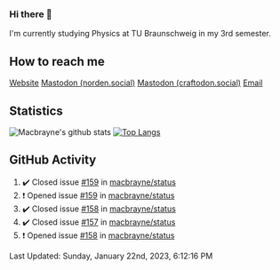 ### Hi there 👋
I'm currently studying Physics at TU Braunschweig in my 3rd semester.

## How to reach me
[Website](https://florentin-schleuss.de)
<a rel="me" href="https://norden.social/@florentin">Mastodon (norden.social)</a>
<a rel="me" href="https://craftodon.social/@frodolon">Mastodon (craftodon.social)</a>
[Email](mailto:hello@macbrayne.de)

## Statistics
![Macbrayne's github stats](https://github-readme-stats.vercel.app/api?username=macbrayne&count_private=true&show_icons=true&hide_rank=true&custom_title=macbrayne's%20GitHub%20Stats)
[![Top Langs](https://github-readme-stats.vercel.app/api/top-langs/?username=macbrayne&exclude_repo=liftron&layout=compact)](https://github.com/anuraghazra/github-readme-stats)
## GitHub Activity

<!--RECENT_ACTIVITY:start-->
1. ✔️ Closed issue [#159](https://github.com/macbrayne/status/issues/159) in [macbrayne/status](https://github.com/macbrayne/status)
2. ❗️ Opened issue [#159](https://github.com/macbrayne/status/issues/159) in [macbrayne/status](https://github.com/macbrayne/status)
3. ✔️ Closed issue [#158](https://github.com/macbrayne/status/issues/158) in [macbrayne/status](https://github.com/macbrayne/status)
4. ✔️ Closed issue [#157](https://github.com/macbrayne/status/issues/157) in [macbrayne/status](https://github.com/macbrayne/status)
5. ❗️ Opened issue [#158](https://github.com/macbrayne/status/issues/158) in [macbrayne/status](https://github.com/macbrayne/status)
<!--RECENT_ACTIVITY:end-->

<!--RECENT_ACTIVITY:last_update-->
Last Updated: Sunday, January 22nd, 2023, 6:12:16 PM
<!--RECENT_ACTIVITY:last_update_end-->


<!--
**macbrayne/macbrayne** is a ✨ _special_ ✨ repository because its `README.md` (this file) appears on your GitHub profile.

Here are some ideas to get you started:

- 🔭 I’m currently working on ...
- 🌱 I’m currently learning ...
- 👯 I’m looking to collaborate on ...
- 🤔 I’m looking for help with ...
- 💬 Ask me about ...
- 📫 How to reach me: ...
- 😄 Pronouns: ...
- ⚡ Fun fact: ...
-->
